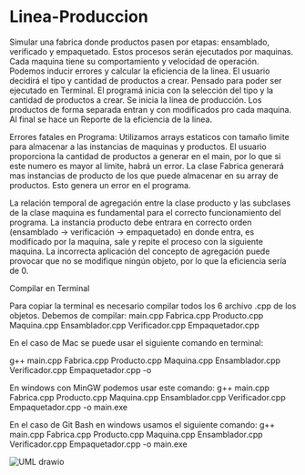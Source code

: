 # Linea-Produccion
Simular una fabrica donde productos pasen por etapas: ensamblado, verificado y empaquetado. Estos procesos serán ejecutados por maquinas. Cada maquina tiene su comportamiento y velocidad de operación. Podemos inducir errores y calcular la eficiencia de la linea. El usuario decidirá el tipo y cantidad de productos a crear. Pensado para poder ser ejecutado en Terminal. El programá inicia con la selección del tipo y la cantidad de productos a crear. Se inicia la linea de producción. Los productos de forma separada entran y con modificados pro cada maquina. Al final se hace un Reporte de la eficiencia de la linea. 

Errores fatales en Programa:
Utilizamos arrays estaticos con tamaño limite para almacenar a las instancias de maquinas y productos. El usuario proporciona la cantidad de productos a generar en el main, por lo que si este numero es mayor al limite, habrá un error. La clase Fabrica generará mas instancias de producto de los que puede almacenar en su array de productos. Esto genera un error en el programa.

La relación temporal de agregación entre la clase producto y las subclases de la clase maquina es fundamental para el correcto funcionamiento del programa. La instancia producto debe entrara en correcto orden (ensamblado -> verificación -> empaquetado) en donde entra, es modificado por la maquina, sale y repite el proceso con la siguiente maquina. La incorrecta aplicación del concepto de agregación puede provocar que no se modifique ningún objeto, por lo que la eficiencia sería de 0. 

Compilar en Terminal

Para copiar la terminal es necesario compilar todos los 6 archivo .cpp de los objetos. Debemos de compilar: main.cpp Fabrica.cpp Producto.cpp Maquina.cpp Ensamblador.cpp Verificador.cpp Empaquetador.cpp 

En el caso de Mac se puede usar el siguiente comando en terminal: 

g++ main.cpp Fabrica.cpp Producto.cpp Maquina.cpp Ensamblador.cpp Verificador.cpp Empaquetador.cpp -o 

En windows con MinGW podemos usar este comando: g++ main.cpp Fabrica.cpp Producto.cpp Maquina.cpp Ensamblador.cpp Verificador.cpp Empaquetador.cpp -o main.exe

En el caso de Git Bash en windows usamos el siguiente comando: g++ main.cpp Fabrica.cpp Producto.cpp Maquina.cpp Ensamblador.cpp Verificador.cpp Empaquetador.cpp -o main.exe





![UML drawio](https://github.com/user-attachments/assets/9510e44a-489f-41a1-8dce-d6f3f150f6c6)
